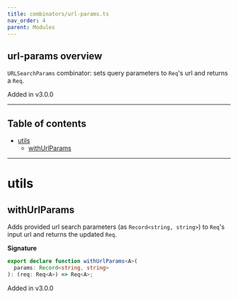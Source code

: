 ```yaml
---
title: combinators/url-params.ts
nav_order: 4
parent: Modules
---
```


## url-params overview

`URLSearchParams` combinator: sets query parameters to `Req`'s url and returns a `Req`.

Added in v3.0.0

---

<h2 class="text-delta">Table of contents</h2>

- [utils](#utils)
  - [withUrlParams](#withurlparams)

---

# utils

## withUrlParams

Adds provided url search parameters (as `Record<string, string>`) to `Req`'s input url and returns the updated `Req`.

**Signature**

```ts
export declare function withUrlParams<A>(
  params: Record<string, string>
): (req: Req<A>) => Req<A>;
```

Added in v3.0.0
